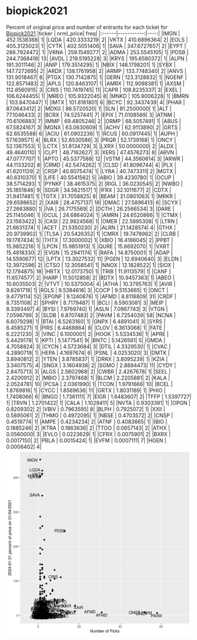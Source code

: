 # biopick2021
Percent of original price and number of entrants for each ticket for [Biopick2021](https://twitter.com/hashtag/Biopick2021)
|ticker |  nrml_price| freq|
|:------|-----------:|----:|
|IMGN   | 452.1538368|    1|
|LQDA   | 420.3333219|    2|
|VKTX   | 410.6896364|    2|
|EOLS   | 405.3125023|    1|
|CYTK   | 402.5051406|    1|
|SAVA   | 347.6727657|    2|
|EYPT   | 286.7924472|    1|
|VRNA   | 259.1549277|    2|
|ADMA   | 253.5545105|    1|
|PDSB   | 244.7368418|   13|
|AVDL   | 219.5195228|    3|
|KRYS   | 195.6580372|    1|
|ALPN   | 191.3011146|    2|
|ANIP   | 179.3514295|    1|
|NBIX   | 148.1798201|    1|
|SYBX   | 147.7272695|    2|
|ARDX   | 138.1761958|    2|
|ARMP   | 133.7748340|    2|
|ANVS   | 131.9018467|    8|
|PTGX   | 130.7142875|    1|
|GERN   | 123.3128832|    1|
|NGENF  | 122.8571483|    2|
|APLS   | 120.8463107|    1|
|AMRX   | 112.9098381|    1|
|AXSM   | 112.8560915|    3|
|CRIS   | 110.7419745|   11|
|CAPR   | 108.8235337|    3|
|EXEL   | 106.6244455|    1|
|MREO   | 105.9322045|    8|
|MNKD   | 105.9006228|    1|
|BMRN   | 103.8470447|    1|
|IMTX   | 101.8181801|    6|
|BCYC   |  92.3437439|    4|
|PHAR   |  87.0643412|    2|
|MDXG   |  86.5720520|    1|
|SLN    |  81.2500000|    1|
|ALT    |  77.1046433|    2|
|BCRX   |  74.5257441|    7|
|EPIX   |  71.0108589|    3|
|ATNM   |  70.6106883|    7|
|IMMP   |  69.4805246|    2|
|ORMP   |  68.5057491|    1|
|ABUS   |  67.5824167|    3|
|MGNX   |  63.0630609|    1|
|ACHV   |  62.9113890|    2|
|GRTS   |  62.6535588|    6|
|ACIU   |  61.0902236|    1|
|RCUS   |  60.0917445|    1|
|AUPH   |  57.1639571|    4|
|BLRX   |  52.6530586|    3|
|PRQR   |  52.1739168|    1|
|ONCY   |  52.1367553|    1|
|LCTX   |  51.8134729|    3|
|LXRX   |  50.0000000|    2|
|ALDX   |  49.4640110|    1|
|CLPT   |  48.7162627|    3|
|XERS   |  47.4576273|    8|
|ARVN   |  47.0777707|    1|
|APTO   |  45.5377588|   12|
|VSTM   |  44.3560614|    3|
|ARWR   |  44.1133202|    8|
|CRMD   |  42.5474262|    1|
|CLSD   |  41.8096744|    4|
|PLX    |  41.6201129|    2|
|CRSP   |  40.8075474|    1|
|LYRA   |  40.7473311|    2|
|MGTX   |  40.6310370|    1|
|LIFE   |  40.5541562|    5|
|ABIO   |  39.4230780|    1|
|OCUP   |  38.5714293|    1|
|PYNKF  |  38.4615375|    2|
|RIGL   |  36.0230545|    2|
|NWBO   |  35.1851846|    9|
|SDGR   |  34.5621517|    1|
|IFRX   |  32.1011677|    2|
|CDTX   |  31.9417481|    1|
|TGTX   |  31.7058825|    8|
|BEAM   |  31.0801063|    1|
|MRKR   |  29.6598652|    2|
|XAIR   |  28.4757137|   18|
|DMAC   |  27.5896413|    6|
|SCYX   |  27.2663880|    1|
|IVA    |  26.7175569|    2|
|DCTH   |  26.2566534|    3|
|DARE   |  25.1145046|    1|
|OCUL   |  24.6864024|    1|
|AMRN   |  24.6520866|    1|
|CTMX   |  23.1563422|    3|
|CASI   |  22.9824568|    1|
|OMER   |  22.5895308|    1|
|LTRN   |  21.6631374|    1|
|ACET   |  21.5350230|    2|
|ALRN   |  21.1428574|    4|
|GTHX   |  20.9739902|    1|
|TLSA   |  20.5426352|    1|
|CMRX   |  19.7478982|    2|
|CLRB   |  19.1787434|    5|
|THTX   |  17.3000002|    1|
|XBIO   |  16.4186045|    2|
|PPBT   |  15.9852216|    1|
|LPCN   |  15.9851913|    1|
|QURE   |  15.6692070|    1|
|VXRT   |  15.4818330|    2|
|EVGN   |  15.2941174|    1|
|RAFA   |  14.8750001|    1|
|ADAP   |  14.5590677|   12|
|LPTX   |  13.3027532|   11|
|PGEN   |  12.6940640|    3|
|ELDN   |  12.3972596|    2|
|CTSO   |  12.3058541|    1|
|NNOX   |  12.1828522|    1|
|SIOX   |  12.1794875|   18|
|HRTX   |  12.0173750|    1|
|TRIB   |  11.9113579|    1|
|CANF   |  11.6574577|    2|
|HARP   |  11.5012858|    2|
|BDTX   |  10.9457363|    1|
|ABEO   |  10.6035503|    2|
|VTVT   |  10.5375004|    4|
|ATHA   |  10.3795763|    1|
|AVIR   |   9.8261718|    1|
|RGLS   |   9.5384616|    3|
|COCP   |   9.5153665|    1|
|ONCT   |   9.4779114|   52|
|EPGNF  |   9.1240876|    1|
|AFMD   |   8.8118809|   31|
|CRDF   |   8.7351108|    2|
|SPHRY  |   8.7179487|    1|
|BCLI   |   8.5903081|    3|
|MEIP   |   8.3393497|    4|
|BYSI   |   7.9769740|    1|
|ASLN   |   7.0967743|    3|
|VTGN   |   7.0596799|    3|
|SLDB   |   6.8707483|    2|
|PAVM   |   6.7254039|   58|
|NCNA   |   6.6079298|    1|
|BTAI   |   6.5263160|    1|
|GNPX   |   6.4891041|    3|
|SYRS   |   6.4585271|    1|
|PIRS   |   6.4468864|    8|
|CLOV   |   6.3613068|    1|
|FATE   |   6.2221230|    3|
|VINC   |   6.1000001|    2|
|HOOK   |   5.5334536|    1|
|APRE   |   5.4429178|    1|
|KPTI   |   5.1477541|    9|
|BNTC   |   5.1426561|    5|
|GMDA   |   4.7058824|    3|
|CYCN   |   4.5723684|    3|
|DTIL   |   4.3329530|    1|
|CVAC   |   4.2890719|    1|
|HEPA   |   4.1697674|    6|
|PSNL   |   4.0253020|    3|
|DMTK   |   3.8940812|    2|
|YTEN   |   3.8785837|    1|
|DRRX   |   3.8095239|    1|
|KZIA   |   3.3407575|    4|
|SNGX   |   3.1604938|    2|
|SGMO   |   2.8894473|   11|
|CYDY   |   2.8475713|    3|
|ALGS   |   2.5602968|    2|
|CWBR   |   2.4267678|    1|
|SEEL   |   2.4200912|    2|
|MBIO   |   2.3797468|    1|
|BLCM   |   2.2205881|    2|
|KALA   |   2.0524781|   10|
|PCSA   |   2.0361990|    1|
|TCON   |   1.9791666|   10|
|BCEL   |   1.8769816|    1|
|CYCC   |   1.8569636|   11|
|GRTX   |   1.8031189|    1|
|PHIO   |   1.7408066|    6|
|BNGO   |   1.7361111|    7|
|EIGR   |   1.6483607|    2|
|TFFP   |   1.5397727|    1|
|TRVN   |   1.2701422|    1|
|CALA   |   1.1029411|    5|
|NVTA   |   0.9303391|    1|
|OPGN   |   0.8209302|    2|
|VBIV   |   0.7963595|    8|
|BLPH   |   0.7925072|    1|
|XXII   |   0.5895061|    2|
|THMO   |   0.4972095|    1|
|NBSE   |   0.4703572|    2|
|CNSP   |   0.4519774|    1|
|AMPE   |   0.4234234|    2|
|ATNF   |   0.4083665|    1|
|IBIO   |   0.1885246|    2|
|KTRA   |   0.1863636|    2|
|TTOO   |   0.0657143|    2|
|ATHX   |   0.0560000|    3|
|EVLO   |   0.0223629|    1|
|CFRX   |   0.0075901|    2|
|BXRX   |   0.0017150|    2|
|PBLA   |   0.0015424|    1|
|EVFM   |   0.0007111|    7|
|HGEN   |   0.0006402|    4|
![retvspicks](biopicks.png?raw=true)
